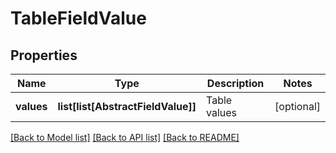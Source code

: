# TableFieldValue

## Properties
Name | Type | Description | Notes
------------ | ------------- | ------------- | -------------
**values** | **list[list[AbstractFieldValue]]** | Table values | [optional] 

[[Back to Model list]](../README.md#documentation-for-models) [[Back to API list]](../README.md#documentation-for-api-endpoints) [[Back to README]](../README.md)

